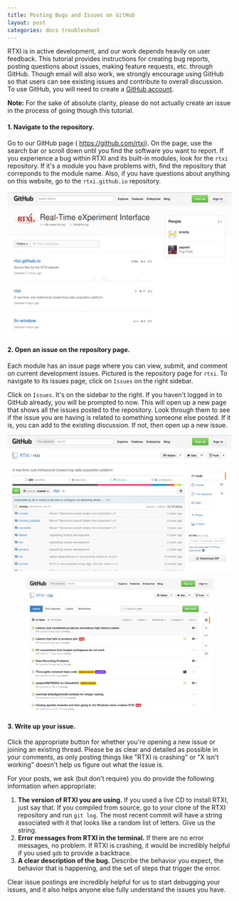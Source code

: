 ```yaml
---
title: Posting Bugs and Issues on GitHub
layout: post
categories: docs troubleshoot
---
```


RTXI is in active development, and our work depends heavily on user feedback.
This tutorial provides instructions for creating bug reports, posting questions
about issues, making feature requests, etc. through GitHub. Though email will
also work, we strongly encourage using GitHub so that users can see existing
issues and contribute to overall discussion. To use GitHub, you will need to
create a [GitHub account](https://github.com/join).  

**Note:** For the sake of absolute clarity, please do not actually create an
issue in the process of going though this tutorial.  

#### 1. Navigate to the repository.
<div class="row">
  <div class="col-md-8 col-xs-12"> 
    Go to our GitHub page (
    <a href="https://github.com/rtxi">https://github.com/rtxi</a>). On the page,
    use the search bar or scroll down until you find the software you want to
    report.  If you experience a bug within RTXI and its built-in modules, look
    for the <code>rtxi</code> repository. If it's a module you have problems
    with, find the repository that correponds to the module name. Also, if
    you have questions about anything on this website, go to the
    <code>rtxi.github.io</code> repository.  
    <div>&nbsp;</div>
  </div>
  <div class="col-md-4 col-xs-12">
    <div class="row">
      <div class="col-xs-10 col-xs-offset-1 col-md-12 col-md-offset-0">
        <a href="/assets/img/tutorials/rtxi-github-main-page.png">
          <img src="/assets/img/tutorials/rtxi-github-main-page.png" 
               class="img-responsive">
        </a>
      </div>
    </div>
  </div>
</div>

#### 2. Open an issue on the repository page.  
Each module has an issue page where you can view, submit, and comment on
current development issues. Pictured is the repository page for `rtxi`. To
navigate to its issues page, click on `Issues` on the right sidebar.  

Click on `Issues`. It's on the sidebar to the right. If you haven't logged in
to GitHub already, you will be prompted to now. This will open up a new page
that shows all the issues posted to the repository. Look through them to see if
the issue you are having is related to something someone else posted. If it is,
you can add to the existing discussion. If not, then open up a new issue.  

<div class="row">
  <div class="col-xs-12 col-sm-6 col-md-5 col-md-offset-1">
    <a href="/assets/img/tutorials/rtxi-github-rtxi-page.png">
      <img src="/assets/img/tutorials/rtxi-github-rtxi-page.png" 
           class="img-responsive">
    </a>
  </div>
  <div class="col-sm-6 col-xs-12 col-md-5">
    <a href="/assets/img/tutorials/rtxi-github-rtxi-issues.png"><figure>
      <img src="/assets/img/tutorials/rtxi-github-rtxi-issues.png" 
           class="img-responsive">
    </figure></a>
  </div>
</div>

#### 3. Write up your issue. 
Click the appropriate button for whether you're opening a new issue or joining
an existing thread. Please be as clear and detailed as possible in your
comments, as only posting things like "RTXI is crashing" or "X isn't working"
doesn't help us figure out what the issue is.  

For your posts, we ask (but don't require) you do provide the following
information when appropriate:  

1. **The version of RTXI you are using.**  If you used a live CD to install
   RTXI, just say that. If you compiled from source, go to your clone of the
   RTXI repository and run `git log`. The most recent commit will have a string
   associated with it that looks like a random list of letters. Give us the
   string.  
2. **Error messages from RTXI in the terminal.** If there are no error
   messages, no problem. If RTXI is crashing, it would be incredibly helpful if
   you used `gdb` to provide a backtrace.  
3. **A clear description of the bug.** Describe the behavior you expect, the
   behavior that is happening, and the set of steps that trigger the error.  

Clear issue postings are incredibly helpful for us to start debugging your
issues, and it also helps anyone else fully understand the issues you have.  
